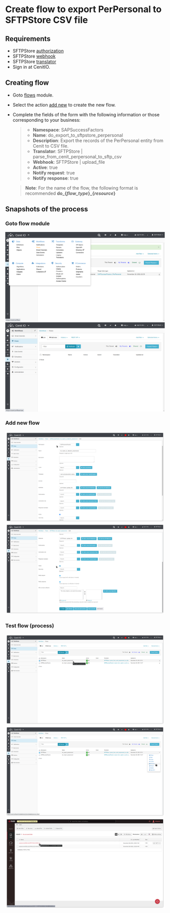 # Create flow to export PerPersonal to SFTPStore CSV file

## Requirements

* SFTPStore [authorization](../authorizations/sftp-store.md)
* SFTPStore [webhook](../webhooks/sftp-store-upload-file.md)
* SFTPStore [translator](../translators/parse_from_sapsf_perpersonal_to_sftpstore_uplaod_request.md)
* Sign in at CenitIO.[<i class="fa fa-external-link" aria-hidden="true"></i>](https://cenit.io/users/sign_in)

## Creating flow

* Goto [flows](https://cenit.io/flow) module.
* Select the action [add new](https://cenit.io/flow/new) to create the new flow.
* Complete the fields of the form with the following information or those corresponding to your business:

    >- **Namespace**: SAPSuccessFactors
    >- **Name**: do_export_to_sftpstore_perpersonal
    >- **Description**: Export the records of the PerPersonal entity from Cenit to CSV file.
    >- **Translator**: SFTPStore | parse_from_cenit_perpersonal_to_sftp_csv
    >- **Webhook**: SFTPStore | upload_file
    >- **Active**: true
    >- **Notify request**: true
    >- **Notify response**: true

    > **Note**: For the name of the flow, the following format is recommended **do_\{*flow_type*\}\_\{*resource*\}**

## Snapshots of the process

### Goto flow module

   ![](../assets/snapshots/sftp-store-flow/snapshots-001.png)
   ![](../assets/snapshots/sftp-store-flow/snapshots-002.png)
    
### Add new flow

   ![](../assets/snapshots/sftp-store-flow/snapshots-003.png)
   ![](../assets/snapshots/sftp-store-flow/snapshots-004.png)
   
### Test flow (process)

   ![](../assets/snapshots/sftp-store-flow/snapshots-005.png)
   ![](../assets/snapshots/sftp-store-flow/snapshots-006.png)
   ![](../assets/snapshots/sftp-store-flow/snapshots-007.png)

